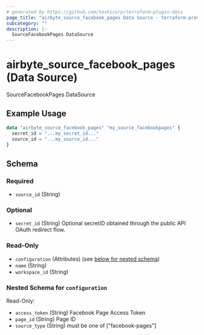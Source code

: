 ```yaml
---
# generated by https://github.com/hashicorp/terraform-plugin-docs
page_title: "airbyte_source_facebook_pages Data Source - terraform-provider-airbyte"
subcategory: ""
description: |-
  SourceFacebookPages DataSource
---
```


# airbyte_source_facebook_pages (Data Source)

SourceFacebookPages DataSource

## Example Usage

```terraform
data "airbyte_source_facebook_pages" "my_source_facebookpages" {
  secret_id = "...my_secret_id..."
  source_id = "...my_source_id..."
}
```

<!-- schema generated by tfplugindocs -->
## Schema

### Required

- `source_id` (String)

### Optional

- `secret_id` (String) Optional secretID obtained through the public API OAuth redirect flow.

### Read-Only

- `configuration` (Attributes) (see [below for nested schema](#nestedatt--configuration))
- `name` (String)
- `workspace_id` (String)

<a id="nestedatt--configuration"></a>
### Nested Schema for `configuration`

Read-Only:

- `access_token` (String) Facebook Page Access Token
- `page_id` (String) Page ID
- `source_type` (String) must be one of ["facebook-pages"]


